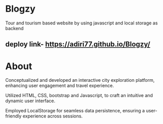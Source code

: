 # Blogzy
Tour and tourism based website by using javascript and local storage as backend
## deploy link- https://adiri77.github.io/Blogzy/

# About
Conceptualized and developed an interactive city exploration platform, enhancing user engagement and travel experience.

Utilized HTML, CSS, bootstrap  and Javascript, to craft an intuitive and dynamic user interface.

Employed LocalStorage for seamless data persistence, ensuring a user-friendly experience across sessions.
